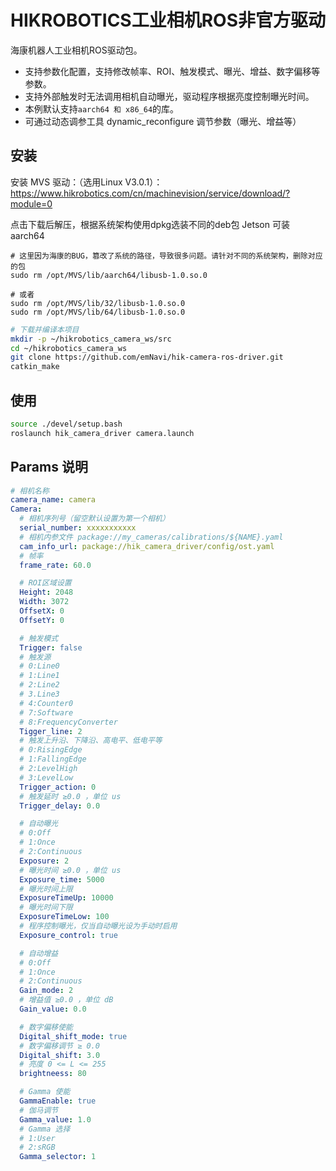# HIKROBOTICS工业相机ROS非官方驱动

海康机器人工业相机ROS驱动包。

- 支持参数化配置，支持修改帧率、ROI、触发模式、曝光、增益、数字偏移等参数。
- 支持外部触发时无法调用相机自动曝光，驱动程序根据亮度控制曝光时间。
- 本例默认支持`aarch64 和 x86_64`的库。
- 可通过动态调参工具 dynamic_reconfigure 调节参数（曝光、增益等）

## 安装
安装 MVS 驱动：（选用Linux V3.0.1）：
https://www.hikrobotics.com/cn/machinevision/service/download/?module=0

点击下载后解压，根据系统架构使用dpkg选装不同的deb包
Jetson 可装 aarch64
 
```
# 这里因为海康的BUG，篡改了系统的路径，导致很多问题。请针对不同的系统架构，删除对应的包
sudo rm /opt/MVS/lib/aarch64/libusb-1.0.so.0

# 或者
sudo rm /opt/MVS/lib/32/libusb-1.0.so.0
sudo rm /opt/MVS/lib/64/libusb-1.0.so.0
```

```bash
# 下载并编译本项目
mkdir -p ~/hikrobotics_camera_ws/src
cd ~/hikrobotics_camera_ws
git clone https://github.com/emNavi/hik-camera-ros-driver.git
catkin_make
```

## 使用

```bash
source ./devel/setup.bash
roslaunch hik_camera_driver camera.launch
```

## Params 说明

```yaml
# 相机名称
camera_name: camera
Camera:
  # 相机序列号（留空默认设置为第一个相机）
  serial_number: xxxxxxxxxxx
  # 相机内参文件 package://my_cameras/calibrations/${NAME}.yaml
  cam_info_url: package://hik_camera_driver/config/ost.yaml
  # 帧率
  frame_rate: 60.0

  # ROI区域设置
  Height: 2048
  Width: 3072
  OffsetX: 0
  OffsetY: 0

  # 触发模式
  Trigger: false
  # 触发源
  # 0:Line0
  # 1:Line1
  # 2:Line2
  # 3.Line3
  # 4:Counter0
  # 7:Software
  # 8:FrequencyConverter
  Tigger_line: 2
  # 触发上升沿、下降沿、高电平、低电平等
  # 0:RisingEdge
  # 1:FallingEdge
  # 2:LevelHigh
  # 3:LevelLow
  Trigger_action: 0
  # 触发延时 ≥0.0 ，单位 us
  Trigger_delay: 0.0

  # 自动曝光
  # 0:Off
  # 1:Once
  # 2:Continuous
  Exposure: 2
  # 曝光时间 ≥0.0 ，单位 us
  Exposure_time: 5000
  # 曝光时间上限
  ExposureTimeUp: 10000
  # 曝光时间下限
  ExposureTimeLow: 100
  # 程序控制曝光，仅当自动曝光设为手动时启用
  Exposure_control: true

  # 自动增益
  # 0:Off
  # 1:Once
  # 2:Continuous
  Gain_mode: 2
  # 增益值 ≥0.0 ，单位 dB
  Gain_value: 0.0

  # 数字偏移使能
  Digital_shift_mode: true
  # 数字偏移调节 ≥ 0.0 
  Digital_shift: 3.0
  # 亮度 0 <= L <= 255
  brightneess: 80

  # Gamma 使能
  GammaEnable: true
  # 伽马调节
  Gamma_value: 1.0
  # Gamma 选择
  # 1:User
  # 2:sRGB
  Gamma_selector: 1
```
